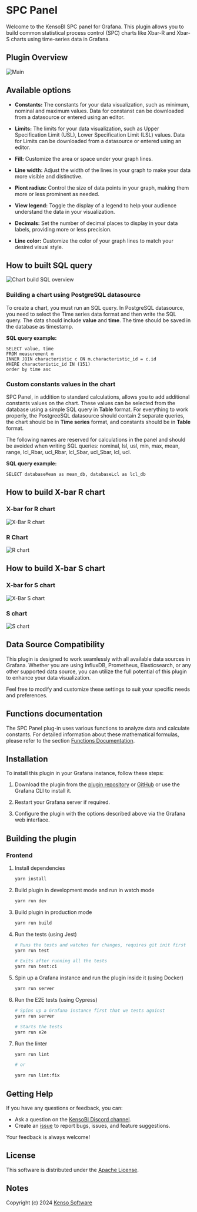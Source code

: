 # SPC Panel

Welcome to the KensoBI SPC panel for Grafana. This plugin allows you to build common statistical process control (SPC) charts like Xbar-R and Xbar-S charts using time-series data in Grafana.


## Plugin Overview

![Main](./src/img/mainview-options.PNG)

## Available options

- **Constants:** The constants for your data visualization, such as minimum, nominal and maximum values. Data for constanst can be downloaded from a datasource or entered using an editor.

- **Limits:** The limits for your data visualization, such as Upper Specification Limit (USL), Lower Specification Limit (LSL) values. Data for Limits can be downloaded from a datasource or entered using an editor.


- **Fill:**   Customize the area or space under your graph lines. 


- **Line width:**   Adjust the width of the lines in your graph to make your data more visible and distinctive.


- **Piont radius:**  Control the size of data points in your graph, making them more or less prominent as needed.


- **View legend:**  Toggle the display of a legend to help your audience understand the data in your visualization.


- **Decimals:**  Set the number of decimal places to display in your data labels, providing more or less precision.


- **Line color:**  Customize the color of your graph lines to match your desired visual style.

## How to built SQL query

![Chart build SQL overview](./src/img/chart-build-sql.png)

### Building a chart using PostgreSQL datasource

To create a chart, you must run an SQL query. In PostgreSQL datasource, you need to select the Time series data format and then write the SQL query. The data should include **value** and **time**. The time should be saved in the database as timestamp. 

**SQL query example:**

```
SELECT value, time
FROM measurement m
INNER JOIN characteristic c ON m.characteristic_id = c.id
WHERE characteristic_id IN (151) 
order by time asc
```
### Custom constants values in the chart

SPC Panel, in addition to standard calculations, allows you to add additional constants values on the chart. These values can be selected from the database using a simple SQL query in **Table** format. For everything to work properly, the PostgreeSQL datasource should contain 2 separate queries, the chart should be in **Time series** format, and constants should be in **Table** format. 

The following names are reserved for calculations in the panel and should be avoided when writing SQL queries: nominal, lsl, usl, min, max, mean, range, lcl_Rbar, ucl_Rbar, lcl_Sbar, ucl_Sbar, lcl, ucl.

**SQL query example:**
```
SELECT databaseMean as mean_db, databaseLcl as lcl_db
```


## How to build X-bar R chart

### X-bar for R chart
![X-Bar R chart](./src/img/X-barR.gif)


### R Chart
![R chart](./src/img/R-bar.gif)

## How to build X-bar S chart

### X-bar for S chart
![X-Bar S chart](./src/img/X-barS.gif)

### S chart
![S chart](./src/img/S-chart.gif)

## Data Source Compatibility

This plugin is designed to work seamlessly with all available data sources in Grafana. Whether you are using InfluxDB, Prometheus, Elasticsearch, or any other supported data source, you can utilize the full potential of this plugin to enhance your data visualization.

Feel free to modify and customize these settings to suit your specific needs and preferences. 

## Functions documentation

The SPC Panel plug-in uses various functions to analyze data and calculate constants. For detailed information about these mathematical formulas, please refer to the section [Functions Documentation](./src/README.md).

## Installation

To install this plugin in your Grafana instance, follow these steps:

1. Download the plugin from the [plugin repository](https://grafana.com/grafana/plugins/) or [GitHub](https://github.com/KensoBI/spc-panel/releases) or use the Grafana CLI to install it.

2. Restart your Grafana server if required.

3. Configure the plugin with the options described above via the Grafana web interface.

## Building the plugin


### Frontend

1. Install dependencies

   ```bash
   yarn install
   ```

2. Build plugin in development mode and run in watch mode

   ```bash
   yarn run dev
   ```

3. Build plugin in production mode

   ```bash
   yarn run build
   ```

4. Run the tests (using Jest)

   ```bash
   # Runs the tests and watches for changes, requires git init first
   yarn run test

   # Exits after running all the tests
   yarn run test:ci
   ```

5. Spin up a Grafana instance and run the plugin inside it (using Docker)

   ```bash
   yarn run server
   ```

6. Run the E2E tests (using Cypress)

   ```bash
   # Spins up a Grafana instance first that we tests against
   yarn run server

   # Starts the tests
   yarn run e2e
   ```

7. Run the linter

   ```bash
   yarn run lint

   # or

   yarn run lint:fix
   ```

## Getting Help

If you have any questions or feedback, you can:

- Ask a question on the [KensoBI Discord channel](https://discord.gg/cVKKh7trXU).
- Create an [issue](https://github.com/KensoBI/spc-panel/issues) to report bugs, issues, and feature suggestions.

Your feedback is always welcome!


## License

This software is distributed under the [Apache License](./LICENSE).

## Notes

Copyright (c) 2024 [Kenso Software](https://kensobi.com)
